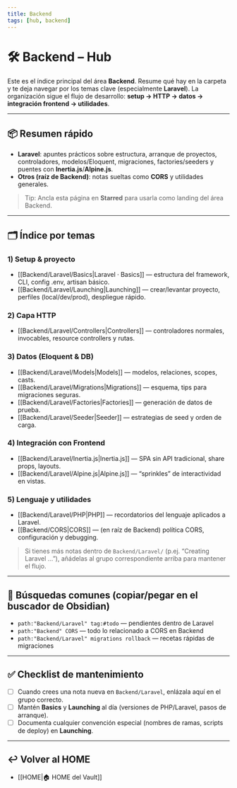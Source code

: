 ```yaml
---
title: Backend
tags: [hub, backend]
---
```


# 🛠️ Backend – Hub

Este es el índice principal del área **Backend**. Resume qué hay en la carpeta y te deja navegar por los temas clave (especialmente **Laravel**). La organización sigue el flujo de desarrollo: **setup → HTTP → datos → integración frontend → utilidades**.

---

## 📦 Resumen rápido

- **Laravel**: apuntes prácticos sobre estructura, arranque de proyectos, controladores, modelos/Eloquent, migraciones, factories/seeders y puentes con **Inertia.js**/**Alpine.js**.
- **Otros (raíz de Backend)**: notas sueltas como **CORS** y utilidades generales.

> Tip: Ancla esta página en **Starred** para usarla como landing del área Backend.

---

## 🗂️ Índice por temas

### 1) Setup & proyecto
- [[Backend/Laravel/Basics|Laravel · Basics]] — estructura del framework, CLI, config .env, artisan básico.
- [[Backend/Laravel/Launching|Launching]] — crear/levantar proyecto, perfiles (local/dev/prod), despliegue rápido.

### 2) Capa HTTP
- [[Backend/Laravel/Controllers|Controllers]] — controladores normales, invocables, resource controllers y rutas.

### 3) Datos (Eloquent & DB)
- [[Backend/Laravel/Models|Models]] — modelos, relaciones, scopes, casts.
- [[Backend/Laravel/Migrations|Migrations]] — esquema, tips para migraciones seguras.
- [[Backend/Laravel/Factories|Factories]] — generación de datos de prueba.
- [[Backend/Laravel/Seeder|Seeder]] — estrategias de seed y orden de carga.

### 4) Integración con Frontend
- [[Backend/Laravel/Inertia.js|Inertia.js]] — SPA sin API tradicional, share props, layouts.
- [[Backend/Laravel/Alpine.js|Alpine.js]] — “sprinkles” de interactividad en vistas.

### 5) Lenguaje y utilidades
- [[Backend/Laravel/PHP|PHP]] — recordatorios del lenguaje aplicados a Laravel.
- [[Backend/CORS|CORS]] — (en raíz de Backend) política CORS, configuración y debugging.

> Si tienes más notas dentro de `Backend/Laravel/` (p.ej. “Creating Laravel …”), añádelas al grupo correspondiente arriba para mantener el flujo.

---

## 🔎 Búsquedas comunes (copiar/pegar en el buscador de Obsidian)

- `path:"Backend/Laravel" tag:#todo` — pendientes dentro de Laravel
- `path:"Backend" CORS` — todo lo relacionado a CORS en Backend
- `path:"Backend/Laravel" migrations rollback` — recetas rápidas de migraciones

---

## ✅ Checklist de mantenimiento

- [ ] Cuando crees una nota nueva en `Backend/Laravel`, enlázala aquí en el grupo correcto.
- [ ] Mantén **Basics** y **Launching** al día (versiones de PHP/Laravel, pasos de arranque).
- [ ] Documenta cualquier convención especial (nombres de ramas, scripts de deploy) en **Launching**.

---

## ↩️ Volver al HOME
- [[HOME|🏠 HOME del Vault]]
